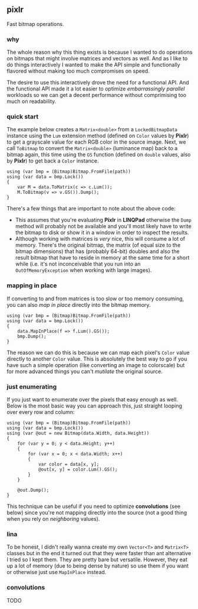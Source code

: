 ## pixlr
Fast bitmap operations.

### why
The whole reason why this thing exists is because I wanted to do operations on bitmaps that might involve matrices and vectors as well. And as I like to do things interactively I wanted to make the API simple and functionally flavored without making too much compromises on speed.

The desire to use this interactively drove the need for a functional API. And the functional API made it a lot easier to optimize *embarrassingly parallel* workloads so we can get a decent performance without comprimising too much on readability.

### quick start
The example below creates a `Matrix<double>` from a `LockedBitmapData` instance using the `Lum` extension method (defined on `Color` values by **Pixlr**) to get a grayscale value for each RGB color in the source image. Next, we call `ToBitmap` to convert the `Matrix<double>` (luminance map) back to a bitmap again, this time using the `GS` function (defined on `double` values, also by **Pixlr**) to get back a `Color` instance.
```
using (var bmp = (Bitmap)Bitmap.FromFile(path))
using (var data = bmp.Lock())
{
    var M = data.ToMatrix(c => c.Lum());
    M.ToBitmap(v => v.GS()).Dump();
}
```
There's a few things that are important to note about the above code:
* This assumes that you're evaluating **Pixlr** in **LINQPad** otherwise the `Dump` method will probably not be available and you'll most likely have to write the bitmap to disk or show it in a window in order to inspect the results.
* Although working with matrices is *very* nice, this will consume a lot of memory. There's the original bitmap, the matrix (of equal size to the bitmap dimensions) that has (probably 64-bit) doubles and also the result bitmap that have to reside in memory at the same time for a short while (i.e. it's not inconceivable that you run into an `OutOfMemoryException` when working with large images).

### mapping in place
If converting to and from matrices is too slow or too memory consuming, you can also *map in place* directly into the bitmap memory.
```
using (var bmp = (Bitmap)Bitmap.FromFile(path))
using (var data = bmp.Lock())
{
    data.MapInPlace(f => f.Lum().GS());
    bmp.Dump();
}
```

The reason we can do this is because we can map each pixel's `Color` value directly to another `Color` value. This is absolutely the best way to go if you have such a simple operation (like converting an image to colorscale) but for more advanced things you can't *mutilate* the original source.

### just enumerating
If you just want to enumerate over the pixels that easy enough as well. Below is the most basic way you can approach this, just straight looping over every row and column:
```
using (var bmp = (Bitmap)Bitmap.FromFile(path))
using (var data = bmp.Lock())
using (var @out = new Bitmap(data.Width, data.Height))
{
    for (var y = 0; y < data.Height; y++)
    {
        for (var x = 0; x < data.Width; x++)
        {
            var color = data[x, y];
            @out[x, y] = color.Lum().GS();
        }
    }

    @out.Dump();
}
```

This technique can be useful if you need to optimize **convolutions** (see below) since you're not mapping directly into the source (not a good thing when you rely on *neighboring* values).

### lina
To be honest, I didn't really wanna create my own `Vector<T>` and `Matrix<T>` classes but in the end it turned out that they were faster than ant alternative I tried so I kept them. They are pretty bare but versatile. However, they eat up a lot of memory (due to being dense by nature) so use them if you want or otherwise just use `MapInPlace` instead.

### convolutions
TODO